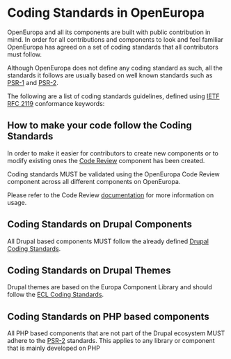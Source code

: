 # Coding Standards in OpenEuropa

OpenEuropa and all its components are built with public contribution in mind. 
In order for all contributions and components to look and feel familiar
OpenEuropa has agreed on a set of coding standards that all contributors must follow.

Although OpenEuropa does not define any coding standard as such, all the standards it follows
are usually based on well known standards such as [PSR-1][1] and [PSR-2][2].

The following are a list of coding standards guidelines, 
defined using [IETF RFC 2119][3] conformance keywords:

## How to make your code follow the Coding Standards

In order to make it easier for contributors to create new components or to modify existing ones
the [Code Review][4] component has been created.

Coding standards MUST be validated using the OpenEuropa Code Review component
across all different components on OpenEuropa.

Please refer to the Code Review [documentation][5] for more information on usage.

## Coding Standards on Drupal Components

All Drupal based components MUST follow the already defined [Drupal Coding Standards][6].

## Coding Standards on Drupal Themes

Drupal themes are based on the Europa Component Library and should follow the [ECL Coding Standards][7].

## Coding Standards on PHP based components

All PHP based components that are not part of the Drupal ecosystem MUST adhere to the [PSR-2][2] standards.
This applies to any library or component that is mainly developed on PHP


[1]: https://www.php-fig.org/psr/psr-1/
[2]: https://www.php-fig.org/psr/psr-2/
[3]: https://www.ietf.org/rfc/rfc2119.txt
[4]: https://github.com/openeuropa/code-review
[5]: https://github.com/openeuropa/code-review/blob/master/README.md
[6]: https://www.drupal.org/docs/develop/standards
[7]: https://github.com/ec-europa/europa-component-library/tree/next/docs/conventions
